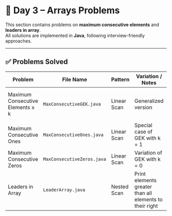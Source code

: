 # 📘 Day 3 – Arrays Problems

This section contains problems on **maximum consecutive elements** and **leaders in array**.  
All solutions are implemented in **Java**, following interview-friendly approaches.

---

## ✅ Problems Solved

| Problem | File Name | Pattern | Variation / Notes | Approach | TC / SC |
|---------|-----------|---------|-------------------|----------|---------|
| Maximum Consecutive Elements ≥ k | `MaxConsecutiveGEK.java` | Linear Scan | Generalized version | Count consecutive `arr[i] ≥ k`, reset otherwise | O(n) / O(1) |
| Maximum Consecutive Ones | `MaxConsecutiveOnes.java` | Linear Scan | Special case of GEK with k = 1 | Count consecutive `1`s, reset if `0` | O(n) / O(1) |
| Maximum Consecutive Zeros | `MaxConsecutiveZeros.java` | Linear Scan | Variation of GEK with k = 0 | Count consecutive `0`s, reset if `1` | O(n) / O(1) |
| Leaders in Array | `LeaderArray.java` | Nested Scan | Print elements greater than all elements to their right | For each element, check all right-side elements | O(n²) / O(1) |



